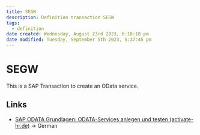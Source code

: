 ```yaml
---
title: SEGW
description: Definition transaction SEGW
tags: 
  - definition
date created: Wednesday, August 23rd 2023, 6:18:18 pm
date modified: Tuesday, September 5th 2023, 5:37:45 pm
---
```

# SEGW

This is a SAP Transaction to create an OData service.

## Links

- [SAP ODATA Grundlagen: ODATA-Services anlegen und testen (activate-hr.de)](https://activate-hr.de/sap-hr-entwicklung/odata-grundlagen-services-anlegen-und-testen/) -> German
